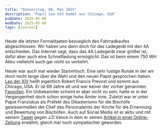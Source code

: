```yaml
---
title: "Donnerstag, 08. Mai 2025"
description: "Papst Leo XIV kommt aus Chicago, USA"
pubDate: 2025-05-08
modDate: 2025-05-08
tags: [journal]
---
```


Heute die letzten Formalitaeten bezueglich des Fahrradkaufes abgeschlossen.
Wir haben uns dann doch für das Ladegerät mit den 4A entschieden.
Das Internet sagt, dass das 4A Ladegerät zwar größer ist,
dafür aber auch eine Schnellladung ermöglicht.
Das ist beim einem 750 WH Akku vielleicht auch gar nicht so verkehrt.

Heute war auch mal wieder Stammtisch.
Eine sehr lustige Runde in der wir doch recht lange über die Wahl und den neuen Papst gesprochen haben.
[Leo der XIV](https://www.zdf.de/nachrichten/panorama/papst-leo-xiv-vatikan-portraet-100.html)
heißt eigentlich Robert Francis Prevost und kommt aus Chicago, USA.
Er ist 69 Jahre alt und war keiner der vorher genannten [Favoriten](https://www.spiegel.de/ausland/tod-von-franziskus-wer-wird-neuer-papst-a-808a912a-7a15-462b-9b1d-c8d83a1b3894).
Ein Unbekannter scheint er aber nicht zu sein,
hatte er in der Vergangenheit doch schon einige hohe Ämter inne.
Zuletzt war er unter Papst Franziskus als Präfekt des Dikasteriums für die Bischöfe
gewissermaßen der Chef des Personalamts der Kirche für die Ernennung und Bewertung von Bischöfen.
Auch auf Social Media ist er aktiv und mit seinem [Tweet](https://www.thedailybeast.com/new-pope-leo-xiv-bashed-jd-vance-on-twitter-just-weeks-ago/) gegen J.D.Vance
in dem er seinen [Artikel in einer Online-Zeitung](https://www.ncronline.org/opinion/guest-voices/jd-vance-wrong-jesus-doesnt-ask-us-rank-our-love-others) erwähnt,
gleich mal noch sympatischer geworden.

